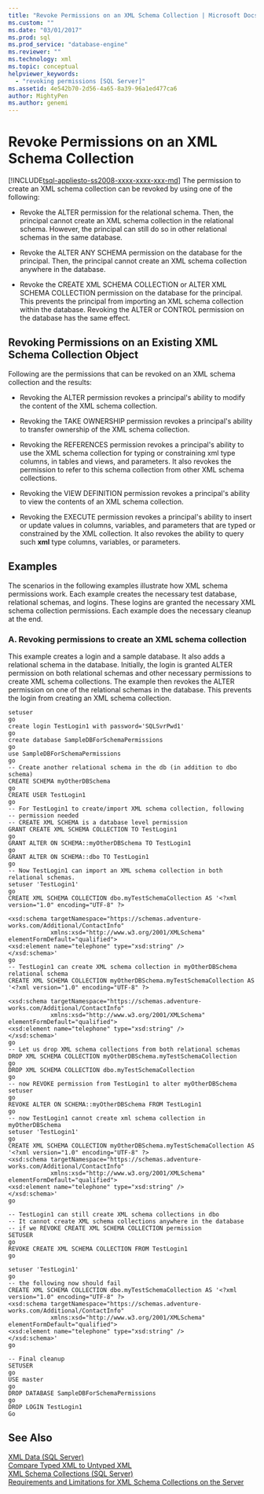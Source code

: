 ```yaml
---
title: "Revoke Permissions on an XML Schema Collection | Microsoft Docs"
ms.custom: ""
ms.date: "03/01/2017"
ms.prod: sql
ms.prod_service: "database-engine"
ms.reviewer: ""
ms.technology: xml
ms.topic: conceptual
helpviewer_keywords: 
  - "revoking permissions [SQL Server]"
ms.assetid: 4e542b70-2d56-4a65-8a39-96a1ed477ca6
author: MightyPen
ms.author: genemi
---
```

# Revoke Permissions on an XML Schema Collection
[!INCLUDE[tsql-appliesto-ss2008-xxxx-xxxx-xxx-md](../../includes/tsql-appliesto-ss2008-xxxx-xxxx-xxx-md.md)]
  The permission to create an XML schema collection can be revoked by using one of the following:  
  
-   Revoke the ALTER permission for the relational schema. Then, the principal cannot create an XML schema collection in the relational schema. However, the principal can still do so in other relational schemas in the same database.  
  
-   Revoke the ALTER ANY SCHEMA permission on the database for the principal. Then, the principal cannot create an XML schema collection anywhere in the database.  
  
-   Revoke the CREATE XML SCHEMA COLLECTION or ALTER XML SCHEMA COLLECTION permission on the database for the principal. This prevents the principal from importing an XML schema collection within the database. Revoking the ALTER or CONTROL permission on the database has the same effect.  
  
## Revoking Permissions on an Existing XML Schema Collection Object  
 Following are the permissions that can be revoked on an XML schema collection and the results:  
  
-   Revoking the ALTER permission revokes a principal's ability to modify the content of the XML schema collection.  
  
-   Revoking the TAKE OWNERSHIP permission revokes a principal's ability to transfer ownership of the XML schema collection.  
  
-   Revoking the REFERENCES permission revokes a principal's ability to use the XML schema collection for typing or constraining xml type columns, in tables and views, and parameters. It also revokes the permission to refer to this schema collection from other XML schema collections.  
  
-   Revoking the VIEW DEFINITION permission revokes a principal's ability to view the contents of an XML schema collection.  
  
-   Revoking the EXECUTE permission revokes a principal's ability to insert or update values in columns, variables, and parameters that are typed or constrained by the XML collection. It also revokes the ability to query such **xml** type columns, variables, or parameters.  
  
## Examples  
 The scenarios in the following examples illustrate how XML schema permissions work. Each example creates the necessary test database, relational schemas, and logins. These logins are granted the necessary XML schema collection permissions. Each example does the necessary cleanup at the end.  
  
### A. Revoking permissions to create an XML schema collection  
 This example creates a login and a sample database. It also adds a relational schema in the database. Initially, the login is granted ALTER permission on both relational schemas and other necessary permissions to create XML schema collections. The example then revokes the ALTER permission on one of the relational schemas in the database. This prevents the login from creating an XML schema collection.  
  
```  
setuser  
go  
create login TestLogin1 with password='SQLSvrPwd1'  
go  
create database SampleDBForSchemaPermissions  
go  
use SampleDBForSchemaPermissions  
go  
-- Create another relational schema in the db (in addition to dbo schema)  
CREATE SCHEMA myOtherDBSchema  
go  
CREATE USER TestLogin1  
go  
-- For TestLogin1 to create/import XML schema collection, following  
-- permission needed  
-- CREATE XML SCHEMA is a database level permission  
GRANT CREATE XML SCHEMA COLLECTION TO TestLogin1  
go  
GRANT ALTER ON SCHEMA::myOtherDBSchema TO TestLogin1  
go  
GRANT ALTER ON SCHEMA::dbo TO TestLogin1  
go  
-- Now TestLogin1 can import an XML schema collection in both relational schemas.  
setuser 'TestLogin1'  
go  
CREATE XML SCHEMA COLLECTION dbo.myTestSchemaCollection AS '<?xml version="1.0" encoding="UTF-8" ?>  
  
<xsd:schema targetNamespace="https://schemas.adventure-works.com/Additional/ContactInfo"   
            xmlns:xsd="http://www.w3.org/2001/XMLSchema"   
elementFormDefault="qualified">  
<xsd:element name="telephone" type="xsd:string" />  
</xsd:schema>'  
go  
-- TestLogin1 can create XML schema collection in myOtherDBSchema relational schema  
CREATE XML SCHEMA COLLECTION myOtherDBSchema.myTestSchemaCollection AS '<?xml version="1.0" encoding="UTF-8" ?>  
  
<xsd:schema targetNamespace="https://schemas.adventure-works.com/Additional/ContactInfo"   
            xmlns:xsd="http://www.w3.org/2001/XMLSchema"   
elementFormDefault="qualified">  
<xsd:element name="telephone" type="xsd:string" />  
</xsd:schema>'  
go  
-- Let us drop XML schema collections from both relational schemas  
DROP XML SCHEMA COLLECTION myOtherDBSchema.myTestSchemaCollection  
go  
DROP XML SCHEMA COLLECTION dbo.myTestSchemaCollection  
go  
-- now REVOKE permission from TestLogin1 to alter myOtherDBSchema  
setuser  
go  
REVOKE ALTER ON SCHEMA::myOtherDBSchema FROM TestLogin1  
go  
-- now TestLogin1 cannot create xml schema collection in myOtherDBSchema  
setuser 'TestLogin1'  
go  
CREATE XML SCHEMA COLLECTION myOtherDBSchema.myTestSchemaCollection AS '<?xml version="1.0" encoding="UTF-8" ?>  
<xsd:schema targetNamespace="https://schemas.adventure-works.com/Additional/ContactInfo"   
            xmlns:xsd="http://www.w3.org/2001/XMLSchema"   
elementFormDefault="qualified">  
<xsd:element name="telephone" type="xsd:string" />  
</xsd:schema>'  
go  
  
-- TestLogin1 can still create XML schema collections in dbo  
-- It cannot create XML schema collections anywhere in the database  
-- if we REVOKE CREATE XML SCHEMA COLLECTION permission  
SETUSER  
go  
REVOKE CREATE XML SCHEMA COLLECTION FROM TestLogin1  
go  
  
setuser 'TestLogin1'  
go  
-- the following now should fail  
CREATE XML SCHEMA COLLECTION dbo.myTestSchemaCollection AS '<?xml version="1.0" encoding="UTF-8" ?>  
<xsd:schema targetNamespace="https://schemas.adventure-works.com/Additional/ContactInfo"   
            xmlns:xsd="http://www.w3.org/2001/XMLSchema"   
elementFormDefault="qualified">  
<xsd:element name="telephone" type="xsd:string" />  
</xsd:schema>'  
go  
  
-- Final cleanup  
SETUSER  
go  
USE master  
go  
DROP DATABASE SampleDBForSchemaPermissions  
go  
DROP LOGIN TestLogin1  
Go  
```  
  
## See Also  
 [XML Data &#40;SQL Server&#41;](../../relational-databases/xml/xml-data-sql-server.md)   
 [Compare Typed XML to Untyped XML](../../relational-databases/xml/compare-typed-xml-to-untyped-xml.md)   
 [XML Schema Collections &#40;SQL Server&#41;](../../relational-databases/xml/xml-schema-collections-sql-server.md)   
 [Requirements and Limitations for XML Schema Collections on the Server](../../relational-databases/xml/requirements-and-limitations-for-xml-schema-collections-on-the-server.md)  
  
  
